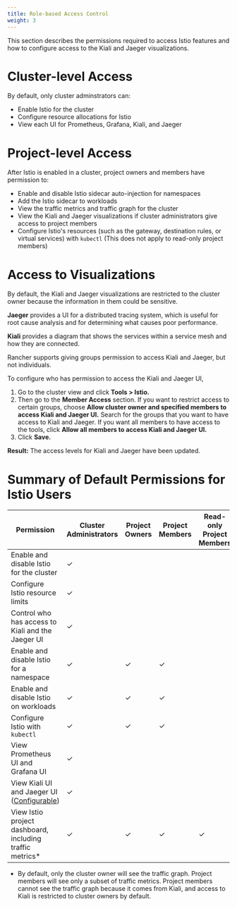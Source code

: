 ```yaml
---
title: Role-based Access Control
weight: 3
---
```


This section describes the permissions required to access Istio features and how to configure access to the Kiali and Jaeger visualizations.

# Cluster-level Access

By default, only cluster adminstrators can:

- Enable Istio for the cluster
- Configure resource allocations for Istio
- View each UI for Prometheus, Grafana, Kiali, and Jaeger

# Project-level Access

After Istio is enabled in a cluster, project owners and members have permission to:

- Enable and disable Istio sidecar auto-injection for namespaces
- Add the Istio sidecar to workloads
- View the traffic metrics and traffic graph for the cluster
- View the Kiali and Jaeger visualizations if cluster administrators give access to project members
- Configure Istio's resources (such as the gateway, destination rules, or virtual services) with `kubectl` (This does not apply to read-only project members)

# Access to Visualizations

By default,  the Kiali and Jaeger visualizations are restricted to the cluster owner because the information in them could be sensitive.

**Jaeger** provides a UI for a distributed tracing system, which is useful for root cause analysis and for determining what causes poor performance.

**Kiali** provides a diagram that shows the services within a service mesh and how they are connected.

Rancher supports giving groups permission to access Kiali and Jaeger, but not individuals.

To configure who has permission to access the Kiali and Jaeger UI, 

1. Go to the cluster view and click **Tools > Istio.**
1. Then go to the **Member Access** section. If you want to restrict access to certain groups, choose **Allow cluster owner and specified members to access Kiali and Jaeger UI.** Search for the groups that you want to have access to Kiali and Jaeger. If you want all members to have access to the tools, click **Allow all members to access Kiali and Jaeger UI.**
1. Click **Save.**

**Result:** The access levels for Kiali and Jaeger have been updated.

# Summary of Default Permissions for Istio Users

| Permission                         | Cluster Administrators | Project Owners | Project Members | Read-only Project Members |
|------------------------------------------|----------------|----------------|-----------------|---------------------------|
| Enable and disable Istio for the cluster | ✓              |                |                 |                           |
| Configure Istio resource limits          | ✓              |                |                 |                           |
| Control who has access to Kiali and the Jaeger UI | ✓     |                |                 |                           |
| Enable and disable Istio for a namespace | ✓              | ✓              | ✓              |                           |
| Enable and disable Istio on workloads    | ✓              | ✓              | ✓              |                           |
| Configure Istio with `kubectl`           | ✓              | ✓              | ✓              |                          |
| View Prometheus UI and Grafana UI           | ✓              |               |               |                          |
| View Kiali UI and Jaeger UI ([Configurable](#access-to-visualizations)) | ✓              |                |                |                           |
| View Istio project dashboard, including traffic metrics* | ✓          | ✓              | ✓            | ✓        |

* By default, only the cluster owner will see the traffic graph. Project members will see only a subset of traffic metrics. Project members cannot see the traffic graph because it comes from Kiali, and access to Kiali is restricted to cluster owners by default.